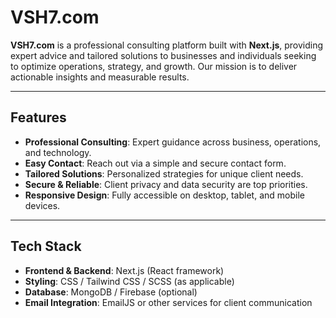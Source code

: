 # VSH7.com

**VSH7.com** is a professional consulting platform built with **Next.js**, providing expert advice and tailored solutions to businesses and individuals seeking to optimize operations, strategy, and growth. Our mission is to deliver actionable insights and measurable results.

---

## Features

- **Professional Consulting**: Expert guidance across business, operations, and technology.
- **Easy Contact**: Reach out via a simple and secure contact form.
- **Tailored Solutions**: Personalized strategies for unique client needs.
- **Secure & Reliable**: Client privacy and data security are top priorities.
- **Responsive Design**: Fully accessible on desktop, tablet, and mobile devices.

---

## Tech Stack

- **Frontend & Backend**: Next.js (React framework)  
- **Styling**: CSS / Tailwind CSS / SCSS (as applicable)  
- **Database**: MongoDB / Firebase (optional)  
- **Email Integration**: EmailJS or other services for client communication


